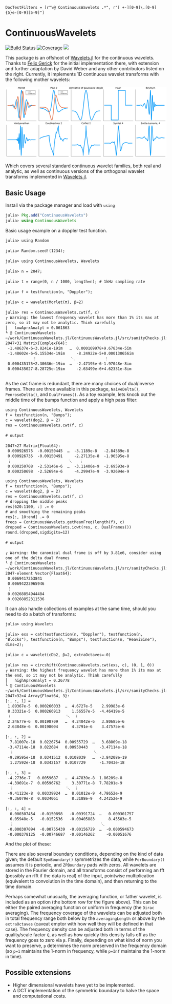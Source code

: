 ```@meta
DocTestFilters = [r"\@ ContinuousWavelets .*", r"[ +-][0-9]\.[0-9]{5}e-[0-9][5-9]"]
```

# ContinuousWavelets

[![Build Status](https://travis-ci.com/dsweber2/ContinuousWavelets.jl.svg?branch=master)](https://travis-ci.com/dsweber2/ContinuousWavelets.jl)
[![Coverage](https://codecov.io/gh/dsweber2/ContinuousWavelets.jl/branch/master/graph/badge.svg)](https://codecov.io/gh/dsweber2/ContinuousWavelets.jl)
[![](https://img.shields.io/badge/docs-dev-blue.svg)](https://dsweber2.github.io/ContinuousWavelets.jl/dev/)

This package is an offshoot of [Wavelets.jl](https://github.com/JuliaDSP/Wavelets.jl) for the continuous wavelets.
Thanks to [Felix Gerick](https://github.com/fgerick) for the initial implementation there, with extension and further adaptation by David Weber and any other contributors listed on the right.
Currently, it implements 1D continuous wavelet transforms with the following mother wavelets:

![Mothers](docs/mothers.svg)

Which covers several standard continuous wavelet families, both real and analytic, as well as continuous versions of the orthogonal wavelet transforms implemented in [Wavelets.jl](https://github.com/JuliaDSP/Wavelets.jl).

## Basic Usage

Install via the package manager and load with `using`

```julia
julia> Pkg.add("ContinuousWavelets")
julia> using ContinuousWavelets
```

Basic usage example on a doppler test function.

```jldoctest ex
julia> using Random

julia> Random.seed!(1234);

julia> using ContinuousWavelets, Wavelets

julia> n = 2047;

julia> t = range(0, n / 1000, length=n); # 1kHz sampling rate

julia> f = testfunction(n, "Doppler");

julia> c = wavelet(Morlet(π), β=2)

julia> res = ContinuousWavelets.cwt(f, c)
┌ Warning: the lowest frequency wavelet has more than 1% its max at zero, so it may not be analytic. Think carefully
│   lowAprxAnalyt = 0.061863
└ @ ContinuousWavelets ~/work/ContinuousWavelets.jl/ContinuousWavelets.jl/src/sanityChecks.jl:6
2047×31 Matrix{ComplexF64}:
 -1.48637e-6+3.8241e-19im   …  0.000109978+9.67834e-5im
 -1.48602e-6+5.15534e-19im     -8.24922e-5+0.000130656im
            ⋮               ⋱             ⋮
 0.000435175+2.30636e-19im  …  -2.47195e-6-1.97048e-8im
 0.000435027-8.28725e-19im     -2.63499e-6+4.62331e-8im


```

As the cwt frame is redundant, there are many choices of dual/inverse frames. There are three available in this package, `NaiveDelta()`, `PenroseDelta()`, and `DualFrames()`. As a toy example, lets knock out the middle time of the bumps function and apply a high pass filter:

```jldoctest ex
using ContinuousWavelets, Wavelets
f = testfunction(n, "Bumps");
c = wavelet(dog2, β = 2)
res = ContinuousWavelets.cwt(f, c)

# output

2047×27 Matrix{Float64}:
 0.000926575  -0.00150445  …  -3.1189e-8   -2.84589e-8
 0.000926735  -0.00150491     -2.27135e-8  -1.96595e-8
 ⋮                         ⋱   ⋮
 0.000250708  -2.53146e-6  …  -3.11406e-9  -2.69593e-9
 0.000250698  -2.52694e-6     -4.29947e-9  -3.92694e-9
```

```jldoctest ex
using ContinuousWavelets, Wavelets
f = testfunction(n, "Bumps");
c = wavelet(dog2, β = 2)
res = ContinuousWavelets.cwt(f, c)
# dropping the middle peaks
res[620:1100, :] .= 0
# and smoothing the remaining peaks
res[:, 10:end] .= 0
freqs = ContinuousWavelets.getMeanFreq(length(f), c)
dropped = ContinuousWavelets.icwt(res, c, DualFrames())
round.(dropped,sigdigits=12)

# output

┌ Warning: the canonical dual frame is off by 3.81e6, consider using one of the delta dual frames
└ @ ContinuousWavelets ~/work/ContinuousWavelets.jl/ContinuousWavelets.jl/src/sanityChecks.jl:41
2047-element Vector{Float64}:
 0.0069417253841
 0.00694223965946
 ⋮
 0.00268854944484
 0.00268852311536
```

It can also handle collections of examples at the same time, should you need to do a batch of transforms:

```jldoctest ex
julia> using Wavelets

julia> exs = cat(testfunction(n, "Doppler"), testfunction(n, "Blocks"), testfunction(n, "Bumps"), testfunction(n, "HeaviSine"), dims=2);

julia> c = wavelet(cDb2, β=2, extraOctaves=-0)

julia> res = circshift(ContinuousWavelets.cwt(exs, c), (0, 1, 0))
┌ Warning: the highest frequency wavelet has more than 1% its max at the end, so it may not be analytic. Think carefully
│   highAprxAnalyt = 0.26778
└ @ ContinuousWavelets ~/work/ContinuousWavelets.jl/ContinuousWavelets.jl/src/sanityChecks.jl:12
2047×32×4 Array{Float64, 3}:
[:, :, 1] =
 1.89367e-5  0.000266033  …  4.6727e-5    2.99983e-6
 8.33321e-5  0.000266913     1.56557e-5  -4.46419e-5
 ⋮                        ⋱  ⋮
 2.24677e-6  0.00198709   …  4.24042e-6   3.80685e-6
 2.63848e-6  0.00198004      4.3791e-6    3.47575e-6

[:, :, 2] =
  7.81007e-18  0.0226754  0.00955729  …   3.68809e-18
 -3.47114e-18  0.022684   0.00950443     -3.47114e-18
  ⋮                                   ⋱
 -9.29595e-18  0.0341512  0.0108039   …  -3.84208e-19
  1.27592e-18  0.0342157  0.0107729      -1.7043e-18

[:, :, 3] =
 -4.2736e-7   0.0059687   …  4.47839e-8  1.86209e-8
 -4.39691e-7  0.00596762     3.30771e-8  7.78201e-9
  ⋮                       ⋱  ⋮
 -9.41123e-8  0.00339924  …  8.01012e-9  4.78652e-9
 -9.36079e-8  0.0034061      8.3188e-9   4.24252e-9

[:, :, 4] =
  0.000307454  -0.0150898   -0.00391724  …   0.000301757
  6.05948e-5   -0.0152536   -0.00405883      8.45503e-5
  ⋮                                      ⋱
 -0.000307094  -0.00755439  -0.00156729  …  -0.000594673
 -0.000378125  -0.00746687  -0.00146262     -0.00051676
```

And the plot of these:

There are also several boundary conditions, depending on the kind of data given; the default `SymBoundary()` symmetrizes the data, while `PerBoundary()` assumes it is periodic, and `ZPBoundary` pads with zeros.
All wavelets are stored in the Fourier domain, and all transforms consist of performing an fft (possibly an rfft if the data is real) of the input, pointwise multiplication (equivalent to convolution in the time domain), and then returning to the time domain.

Perhaps somewhat unusually, the averaging function, or father wavelet, is included as an option (the bottom row for the figure above). This can be either the paired averaging function or uniform in frequency (the `Dirac` averaging). The frequency coverage of the wavelets can be adjusted both in total frequency range both below by the `averagingLength` or above by the `extraOctaves` (caveat emptor with how well they will be defined in that case). The frequency density can be adjusted both in terms of the quality/scale factor `Q`, as well as how quickly this density falls off as the frequency goes to zero via `β`. Finally, depending on what kind of norm you want to preserve, `p` determines the norm preserved in the frequency domain (so `p=1` maintains the 1-norm in frequency, while `p=Inf` maintains the 1-norm in time).

## Possible extensions

- Higher dimensional wavelets have yet to be implemented.
- A DCT implementation of the symmetric boundary to halve the space and computational costs.
